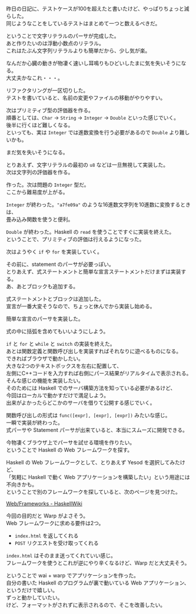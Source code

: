 昨日の日記に、テストケースが100を超えたと書いたけど、やっぱりちょっと減らした。  
同じようなことをしているテストはまとめて一つと数えるべきだ。  

ということで文字リテラルのパーサが完成した。  
あと作りたいのは浮動小数点のリテラル。  
これはたぶん文字列リテラルよりも簡単だから、少し気が楽。

なんだか心臓の動きが物凄く速いし耳鳴りもひどいしたまに気を失いそうになる。  
大丈夫かなこれ・・・。

リファクタリングが一区切りした。  
テストを書いていると、名前の変更やファイルの移動がやりやすい。  

次はプリミティブ型の評価器を作る。  
順番としては、`Char` -> `String` -> `Integer` -> `Double` といった感じでいく。  
後半に行くほど難しくなる。  
といっても、実は `Integer` では進数変換を行う必要があるので `Double` より難しいかも。  

まだ気を失いそうになる。

とりあえず、文字リテラルの最初の `u8` などは一旦無視して実装した。  
次は文字列の評価器を作る。  

作った。次は問題の `Integer` 型だ。  
ここから難易度が上がる。

`Integer` が終わった。`"a7fe09a"` のような16進数文字列を10進数に変換するときは、  
畳み込み関数を使うと便利。

`Double` が終わった。Haskell の `read` を使うことですぐに実装を終えた。  
ということで、プリミティブの評価は行えるようになった。  

次はようやく `if` や `for` を実装していく。  

その前に、statement のパーサが必要っぽい。  
とりあえず、式ステートメントと簡単な宣言ステートメントだけまずは実装する。  
あ、あとブロックも追加する。

式ステートメントとブロックは追加した。  
宣言が一番大変そうなので、ちょっと休んでから実装し始める。  

簡単な宣言のパーサを実装した。

式の中に括弧を含めてもいいようにしよう。  

`if` と `for` と `while` と `switch` の実装を終えた。  
あとは関数定義と関数呼び出しを実装すればそれなりに遊べるものになる。  
できればブラウザで動かしたい。  
大きな2つのテキストボックスを左右に配置して、  
左側にC++コードを入力すれば右側にパース結果がリアルタイムで表示される。  
そんな感じの機能を実装したい。  
そのためには Haskell でのサーバ構築方法を知っている必要があるけど、  
今回はローカルで動かすだけで満足しよう。  
出来がよかったらどこかのサーバを借りて公開する感じでいく。

関数呼び出しの形式は `func([expr], [expr], [expr])` みたいな感じ。  
一瞬で実装が終わった。  
式パーサや Statement パーサが出来ていると、本当にスムーズに開発できる。

今物凄くブラウザ上でパーサを試せる環境を作りたい。  
ということで Haskell の Web フレームワークを探す。

Haskell の Web フレームワークとして、とりあえず Yesod を選択してみたけど、  
「気軽に Haskell で動く Web アプリケーションを構築したい」という用途には不向きかも。  
ということで別のフレームワークを探していると、次のページを見つけた。

[Web/Frameworks - HaskellWiki](https://wiki.haskell.org/Web/Frameworks)

今回の目的だと Warp がよさそう。  
Web フレームワークに求める要件は2つ。

* `index.html` を返してくれる
* `POST` リクエストを受け取ってくれる

`index.html` はそのまま送ってくれていい感じ。  
フレームワークを使うとこれが逆にやり辛くなるけど、Warp だと大丈夫そう。

ということで wai + warp でアプリケーションを作った。  
自分の書いた Haskell のプログラムが裏で動いている Web アプリケーション、というだけで嬉しい。  
ずっと動かしていたい。  
けど、フォーマットがされずに表示されるので、そこを改善したい。

